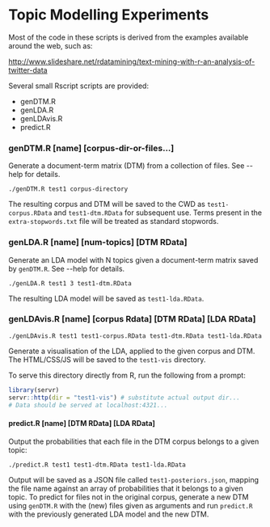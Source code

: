 Topic Modelling Experiments
===========================

Most of the code in these scripts is derived from the examples
available around the web, such as:

http://www.slideshare.net/rdatamining/text-mining-with-r-an-analysis-of-twitter-data

Several small Rscript scripts are provided:

 - genDTM.R
 - genLDA.R
 - genLDAvis.R
 - predict.R

### genDTM.R [name] [corpus-dir-or-files...]

Generate a document-term matrix (DTM) from a collection of files. See --help for details.

    ./genDTM.R test1 corpus-directory

The resulting corpus and DTM will be saved to the CWD as `test1-corpus.RData` and `test1-dtm.RData`
for subsequent use. Terms present in the `extra-stopwords.txt` file will be treated as standard
stopwords.

### genLDA.R [name] [num-topics] [DTM RData]

Generate an LDA model with N topics given a document-term matrix saved by `genDTM.R`. See --help for details.

    ./genLDA.R test1 3 test1-dtm.RData

The resulting LDA model will be saved as `test1-lda.RData`.

### genLDAvis.R [name] [corpus Rdata] [DTM RData] [LDA RData]

    ./genLDAvis.R test1 test1-corpus.RData test1-dtm.RData test1-lda.RData

Generate a visualisation of the LDA, applied to the given corpus and DTM. The
HTML/CSS/JS will be saved to the `test1-vis` directory.

To serve this directory directly from R, run the following from a prompt:

```r
library(servr)
servr::http(dir = "test1-vis") # substitute actual output dir...
# Data should be served at localhost:4321...
```

#### predict.R [name] [DTM RData] [LDA RData]

Output the probabilities that each file in the DTM corpus belongs to a given
topic:

    ./predict.R test1 test1-dtm.RData test1-lda.RData

Output will be saved as a JSON file called `test1-posteriors.json`, mapping the
file name against an array of probabilities that it belongs to a given topic. To
predict for files not in the original corpus, generate a new DTM using `genDTM.R`
with the (new) files given as arguments and run `predict.R` with the previously
generated LDA model and the new DTM.
